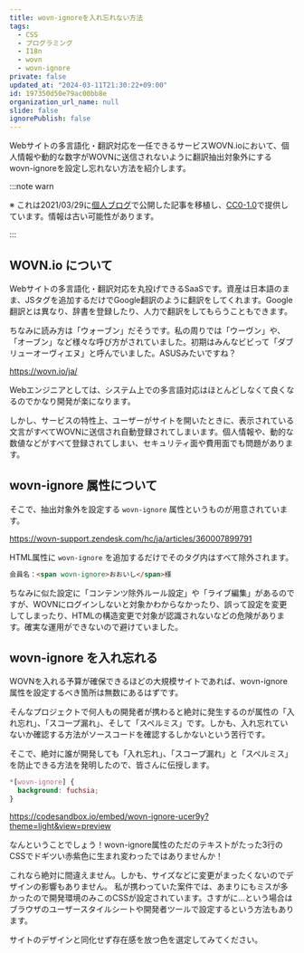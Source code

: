 ```yaml
---
title: wovn-ignoreを入れ忘れない方法
tags:
  - CSS
  - プログラミング
  - I18n
  - wovn
  - wovn-ignore
private: false
updated_at: "2024-03-11T21:30:22+09:00"
id: 197350d50e79ac00bb8e
organization_url_name: null
slide: false
ignorePublish: false
---
```


Webサイトの多言語化・翻訳対応を一任できるサービスWOVN.ioにおいて、個人情報や動的な数字がWOVNに送信されないように翻訳抽出対象外にするwovn-ignoreを設定し忘れない方法を紹介します。

:::note warn

※ これは2021/03/29に[個人ブログ](https://bicstone.me)で公開した記事を移植し、[CC0-1.0](https://creativecommons.org/publicdomain/zero/1.0/deed.ja)で提供しています。情報は古い可能性があります。

:::

## WOVN.io について

Webサイトの多言語化・翻訳対応を丸投げできるSaaSです。資産は日本語のまま、JSタグを追加するだけでGoogle翻訳のように翻訳をしてくれます。Google翻訳とは異なり、辞書を登録したり、人力で翻訳をしてもらうこともできます。

ちなみに読み方は「ウォーブン」だそうです。私の周りでは「ウーヴン」や、「オーブン」など様々な呼び方がされていました。初期はみんなビビって「ダブリューオーヴィエヌ」と呼んでいました。ASUSみたいですね？

https://wovn.io/ja/

Webエンジニアとしては、システム上での多言語対応はほとんどしなくて良くなるのでかなり開発が楽になります。

しかし、サービスの特性上、ユーザーがサイトを開いたときに、表示されている文言がすべてWOVNに送信され自動登録されてしまいます。個人情報や、動的な数値などがすべて登録されてしまい、セキュリティ面や費用面でも問題があります。

## wovn-ignore 属性について

そこで、抽出対象外を設定する `wovn-ignore` 属性というものが用意されています。

https://wovn-support.zendesk.com/hc/ja/articles/360007899791

HTML属性に `wovn-ignore` を追加するだけでそのタグ内はすべて除外されます。

```html
会員名：<span wovn-ignore>おおいし</span>様
```

ちなみに似た設定に「コンテンツ除外ルール設定」や「ライブ編集」があるのですが、WOVNにログインしないと対象かわからなかったり、誤って設定を変更してしまったり、HTMLの構造変更で対象が認識されないなどの危険があります。確実な運用ができないので避けていました。

## wovn-ignore を入れ忘れる

WOVNを入れる予算が確保できるほどの大規模サイトであれば、wovn-ignore属性を設定するべき箇所は無数にあるはずです。

そんなプロジェクトで何人もの開発者が携わると絶対に発生するのが属性の「入れ忘れ」、「スコープ漏れ」、そして「スペルミス」です。しかも、入れ忘れていないか確認する方法がソースコードを確認するしかないという苦行です。

そこで、絶対に誰が開発しても「入れ忘れ」、「スコープ漏れ」と「スペルミス」を防止できる方法を発明したので、皆さんに伝授します。

```css
*[wovn-ignore] {
  background: fuchsia;
}
```

https://codesandbox.io/embed/wovn-ignore-ucer9y?theme=light&view=preview

なんということでしょう！wovn-ignore属性のただのテキストがたった3行のCSSでドギツい赤紫色に生まれ変わったではありませんか！

これなら絶対に間違えません。しかも、サイズなどに変更がまったくないのでデザインの影響もありません。 私が携わっていた案件では、あまりにもミスが多かったので開発環境のみこのCSSが設定されています。さすがに…という場合はブラウザのユーザースタイルシートや開発者ツールで設定するという方法もあります。

サイトのデザインと同化せず存在感を放つ色を選定してみてください。

